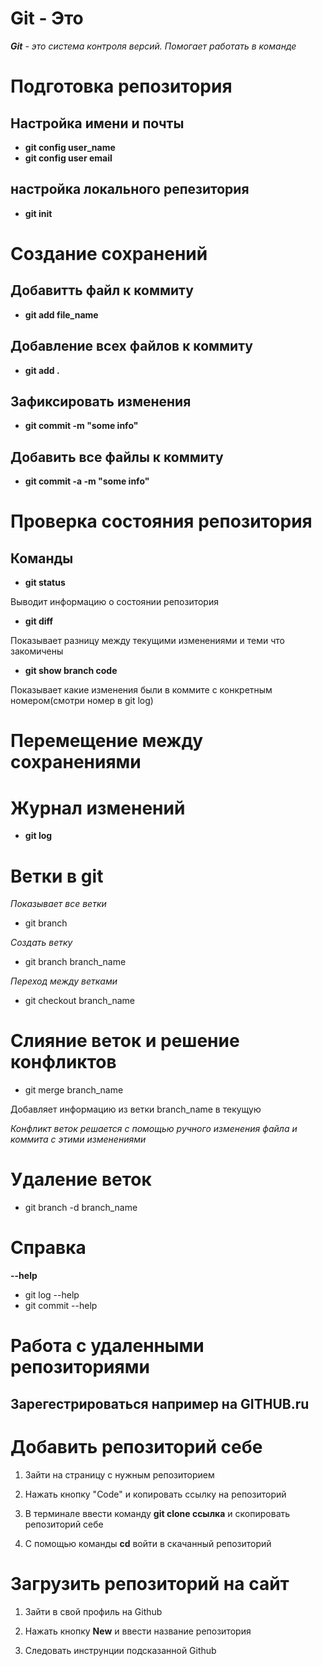 # Git - Это
 *__Git__ - это система контроля версий. Помогает работать в команде*

# Подготовка репозитория

## Настройка имени и почты

* **git config user_name**
* **git config user email**

## настройка локального репезитория

* **git init**


# Создание сохранений

## Добавитть файл к коммиту

* **git add file_name**

## Добавление всех файлов к коммиту

* **git add .**
## Зафиксировать изменения

* **git commit -m "some info"**
## Добавить все файлы к коммиту

* **git commit -a -m "some info"**


# Проверка состояния репозитория

## Команды
* **git status**

Выводит информацию о состоянии репозитория

* **git diff** 

Показывает разницу между текущими изменениями и теми что закомичены

* **git show branch code**

Показывает какие изменения были в коммите c конкретным номером(смотри номер в git log)


# Перемещение между сохранениями

# Журнал изменений

* **git log**

# Ветки в git
*Показывает все ветки*

* git branch

*Создать ветку*

* git branch branch_name

*Переход между ветками*

* git checkout branch_name
# Слияние веток и решение конфликтов

* git merge branch_name

Добавляет информацию из ветки branch_name в текущую

*Конфликт веток решается с помощью ручного изменения файла и коммита с этими изменениями*

# Удаление веток
 * git branch -d branch_name


# Справка

**--help**
* git log --help
* git commit --help

# **Работа с удаленными репозиториями**

## Зарегестрироваться например на  **GITHUB.ru**

# Добавить репозиторий себе

1. Зайти на страницу с нужным репозиторием

2. Нажать кнопку "Code" и копировать ссылку на репозиторий

3. В терминале ввести команду  **git clone ссылка**
и скопировать репозиторий себе

3. С помощью команды **cd** войти в скачанный репозиторий

# Загрузить репозиторий на сайт

1. Зайти в свой профиль на Github

2. Нажать кнопку **New** и 
ввести название репозитория

3. Следовать инструнции подсказанной Github
